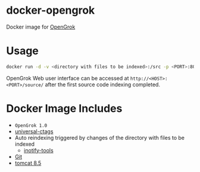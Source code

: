 # docker-opengrok
Docker image for [OpenGrok](http://oracle.github.io/opengrok/)


# Usage
```sh
docker run -d -v <directory with files to be indexed>:/src -p <PORT>:8080 thombashi/opengrok
```

OpenGrok Web user interface can be accessed at `http://<HOST>:<PORT>/source/`
after the first source code indexing completed.


# Docker Image Includes
- `OpenGrok 1.0`
- [universal-ctags]( https://github.com/universal-ctags/ctags )
- Auto reindexing triggered by changes of the directory with files to be indexed
    - [inotify-tools]( https://github.com/rvoicilas/inotify-tools )
- [Git]( https://git-scm.com/ )
- [tomcat 8.5]( http://tomcat.apache.org/ )
